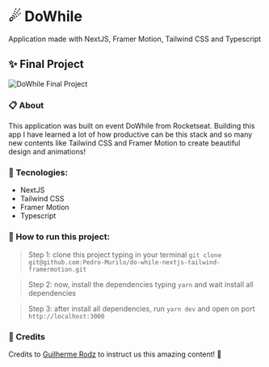 # ☄ DoWhile

Application made with NextJS, Framer Motion, Tailwind CSS and Typescript

## ✨ Final Project

![DoWhile Final Project]('./web/public/img/dowhile.png')

### 📋 About

This application was built on event DoWhile from Rocketseat. Building this app I have learned a lot of how productive can be this stack and so many
new contents like Tailwind CSS and Framer Motion to create beautiful design and animations!

### 🚀 Tecnologies:

- NextJS
- Tailwind CSS
- Framer Motion
- Typescript

### 📲 How to run this project:

> Step 1: clone this project typing in your terminal `git clone git@github.com:Pedro-Murilo/do-while-nextjs-tailwind-framermotion.git`

> Step 2: now, install the dependencies typing `yarn` and wait install all dependencies

> Step 3: after install all dependencies, run `yarn dev` and open on port `http://localhost:3000`

### 💜 Credits

Credits to [Guilherme Rodz](https://github.com/guilhermerodz) to instruct us this amazing content! 💜
